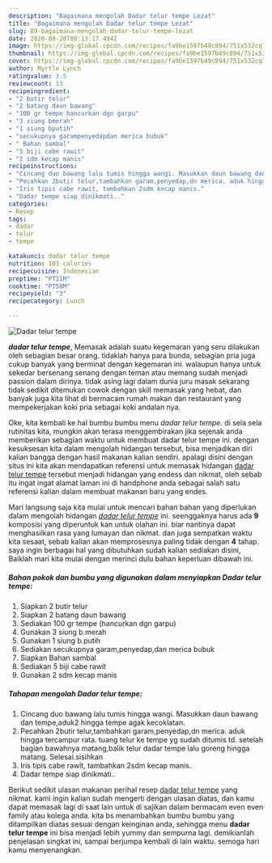 ```yaml
---
description: "Bagaimana mengolah Dadar telur tempe Lezat"
title: "Bagaimana mengolah Dadar telur tempe Lezat"
slug: 89-bagaimana-mengolah-dadar-telur-tempe-lezat
date: 2020-08-28T00:13:17.494Z
image: https://img-global.cpcdn.com/recipes/fa9be1597b49c894/751x532cq70/dadar-telur-tempe-foto-resep-utama.jpg
thumbnail: https://img-global.cpcdn.com/recipes/fa9be1597b49c894/751x532cq70/dadar-telur-tempe-foto-resep-utama.jpg
cover: https://img-global.cpcdn.com/recipes/fa9be1597b49c894/751x532cq70/dadar-telur-tempe-foto-resep-utama.jpg
author: Myrtle Lynch
ratingvalue: 3.5
reviewcount: 13
recipeingredient:
- "2 butir telur"
- "2 batang daun bawang"
- "100 gr tempe hancurkan dgn garpu"
- "3 siung bmerah"
- "1 siung bputih"
- "secukupnya garampenyedapdan merica bubuk"
- " Bahan sambal"
- "5 biji cabe rawit"
- "2 sdm kecap manis"
recipeinstructions:
- "Cincang duo bawang lalu tumis hingga wangi. Masukkan daun bawang dan tempe,aduk2 hingga tempe agak kecoklatan."
- "Pecahkan 2butir telur,tambahkan garam,penyedap,dn merica. aduk hingga tercampur rata. tuang telur ke tempe yg sudah ditumis td. setelah bagian bawahnya matang,balik telur dadar tempe lalu goreng hingga matang. Selesai.sisihkan"
- "Iris tipis cabe rawit, tambahkan 2sdm kecap manis."
- "Dadar tempe siap dinikmati.."
categories:
- Resep
tags:
- dadar
- telur
- tempe

katakunci: dadar telur tempe 
nutrition: 103 calories
recipecuisine: Indonesian
preptime: "PT21M"
cooktime: "PT58M"
recipeyield: "3"
recipecategory: Lunch

---
```



![Dadar telur tempe](https://img-global.cpcdn.com/recipes/fa9be1597b49c894/751x532cq70/dadar-telur-tempe-foto-resep-utama.jpg)

<b><i>dadar telur tempe</i></b>, Memasak adalah suatu kegemaran yang seru dilakukan oleh sebagian besar orang. tidaklah hanya para bunda, sebagian pria juga cukup banyak yang berminat dengan kegemaran ini. walaupun hanya untuk sekedar bersenang senang dengan teman atau memang sudah menjadi passion dalam dirinya. tidak asing lagi dalam dunia juru masak sekarang tidak sedikit ditemukan cowok dengan skill memasak yang hebat, dan banyak juga kita lihat di bermacam rumah makan dan restaurant yang mempekerjakan koki pria sebagai koki andalan nya.

Oke, kita kembali ke hal bumbu bumbu menu <i>dadar telur tempe</i>. di sela sela rutinitas kita, mungkin akan terasa menggembirakan jika sejenak anda memberikan sebagian waktu untuk membuat dadar telur tempe ini. dengan kesuksesan kita dalam mengolah hidangan tersebut, bisa menjadikan diri kalian bangga dengan hasil makanan kalian sendiri. apalagi disini dengan situs ini kita akan mendapatkan referensi untuk memasak hidangan <u>dadar telur tempe</u> tersebut menjadi hidangan yang endess dan nikmat, oleh sebab itu ingat ingat alamat laman ini di handphone anda sebagai salah satu referensi kalian dalam membuat makanan baru yang endes.




Mari langsung saja kita mulai untuk mencari bahan bahan yang diperlukan dalam mengolah hidangan <u><i>dadar telur tempe</i></u> ini. seenggaknya harus ada <b>9</b> komposisi yang diperuntuk kan untuk olahan ini. biar nantinya dapat menghasilkan rasa yang lumayan dan nikmat. dan juga sempatkan waktu kita sesaat, sebab kalian akan memprosesnya paling tidak dengan <b>4</b> tahap. saya ingin berbagai hal yang dibutuhkan sudah kalian sediakan disini, Baiklah mari kita mulai dengan merinci dulu bahan keperluan dibawah ini.

<!--inarticleads1-->

##### Bahan pokok dan bumbu yang digunakan dalam menyiapkan Dadar telur tempe:

1. Siapkan 2 butir telur
1. Siapkan 2 batang daun bawang
1. Sediakan 100 gr tempe (hancurkan dgn garpu)
1. Gunakan 3 siung b.merah
1. Gunakan 1 siung b.putih
1. Sediakan secukupnya garam,penyedap,dan merica bubuk
1. Siapkan  Bahan sambal
1. Sediakan 5 biji cabe rawit
1. Gunakan 2 sdm kecap manis




<!--inarticleads2-->

##### Tahapan mengolah Dadar telur tempe:

1. Cincang duo bawang lalu tumis hingga wangi. Masukkan daun bawang dan tempe,aduk2 hingga tempe agak kecoklatan.
1. Pecahkan 2butir telur,tambahkan garam,penyedap,dn merica. aduk hingga tercampur rata. tuang telur ke tempe yg sudah ditumis td. setelah bagian bawahnya matang,balik telur dadar tempe lalu goreng hingga matang. Selesai.sisihkan
1. Iris tipis cabe rawit, tambahkan 2sdm kecap manis.
1. Dadar tempe siap dinikmati..




Berikut sedikit ulasan makanan perihal resep <u>dadar telur tempe</u> yang nikmat. kami ingin kalian sudah mengerti dengan ulasan diatas, dan kamu dapat memasak lagi di saat lain untuk di sajikan dalam bermacam even even family atau kolega anda. kita bs menambahkan bumbu bumbu yang ditampilkan diatas sesuai dengan keinginan anda, sehingga menu <b>dadar telur tempe</b> ini bisa menjadi lebih yummy dan sempurna lagi. demikianlah penjelasan singkat ini, sampai berjumpa kembali di lain waktu. semoga hari kamu menyenangkan.

